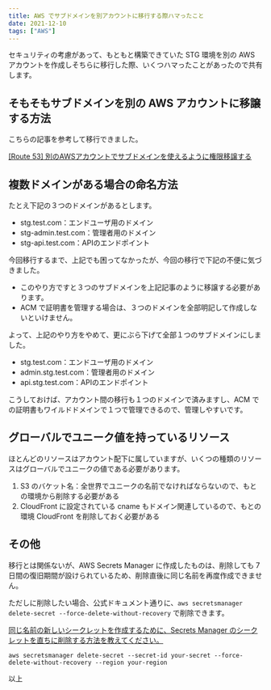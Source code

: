 ```yaml
---
title: AWS でサブドメインを別アカウントに移行する際ハマったこと
date: 2021-12-10
tags: ["AWS"]
---
```


セキュリティの考慮があって、もともと構築できていた STG 環境を別の AWS アカウントを作成しそちらに移行した際、いくつハマったことがあったので共有します。



<!--truncate-->

## そもそもサブドメインを別の AWS アカウントに移譲する方法
こちらの記事を参考して移行できました。

[[Route 53] 別のAWSアカウントでサブドメインを使えるように権限移譲する](https://dev.classmethod.jp/articles/route53-transfer-hostedzones-2021/)

## 複数ドメインがある場合の命名方法
たとえ下記の３つのドメインがあるとします。

- stg.test.com：エンドユーザ用のドメイン
- stg-admin.test.com：管理者用のドメイン
- stg-api.test.com：APIのエンドポイント

今回移行するまで、上記でも困ってなかったが、今回の移行で下記の不便に気づきました。

- このやり方ですと３つのサブドメインを上記記事のように移譲する必要があります。
- ACM で証明書を管理する場合は、３つのドメインを全部明記して作成しないといけません。

よって、上記のやり方をやめて、更にぶら下げて全部１つのサブドメインにしました。

- stg.test.com：エンドユーザ用のドメイン
- admin.stg.test.com：管理者用のドメイン
- api.stg.test.com：APIのエンドポイント

こうしておけば、アカウント間の移行も１つのドメインで済みますし、ACM での証明書もワイルドドメインで１つで管理できるので、管理しやすいです。

## グローバルでユニーク値を持っているリソース
ほとんどのリソースはアカウント配下に属していますが、いくつの種類のリソースはグローバルでユニークの値である必要があります。

1. S3 のバケット名：全世界でユニークの名前でなければならないので、もとの環境から削除する必要がある
1. CloudFront に設定されている cname もドメイン関連しているので、もとの環境 CloudFront を削除しておく必要がある

## その他
移行とは関係ないが、AWS Secrets Manager に作成したものは、削除しても 7 日間の復旧期間が設けられているため、削除直後に同じ名前を再度作成できません。

ただしに削除したい場合、公式ドキュメント通りに、`aws secretsmanager delete-secret --force-delete-without-recovery` で削除できます。

[同じ名前の新しいシークレットを作成するために、Secrets Manager のシークレットを直ちに削除する方法を教えてください。](https://aws.amazon.com/jp/premiumsupport/knowledge-center/delete-secrets-manager-secret/)

```shell
aws secretsmanager delete-secret --secret-id your-secret --force-delete-without-recovery --region your-region
```

以上
